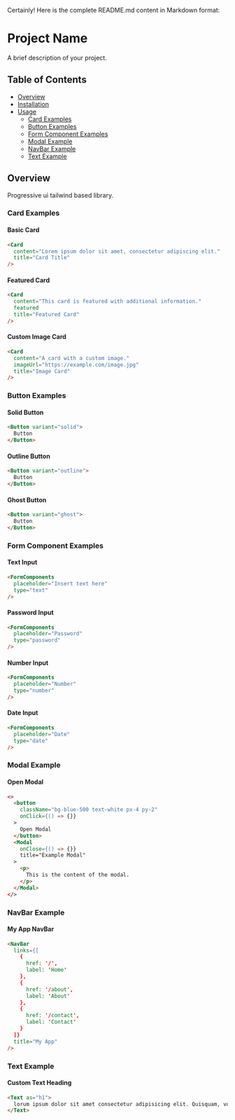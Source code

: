 Certainly! Here is the complete README.md content in Markdown format:

# Project Name

A brief description of your project.

## Table of Contents
- [Overview](#overview)
- [Installation](#installation)
- [Usage](#usage)
  - [Card Examples](#card-examples)
  - [Button Examples](#button-examples)
  - [Form Component Examples](#form-component-examples)
  - [Modal Example](#modal-example)
  - [NavBar Example](#navbar-example)
  - [Text Example](#text-example)

## Overview

Progressive ui tailwind based library.

### Card Examples

#### Basic Card

```html
<Card
  content="Lorem ipsum dolor sit amet, consectetur adipiscing elit."
  title="Card Title"
/>
```

#### Featured Card

```html
<Card
  content="This card is featured with additional information."
  featured
  title="Featured Card"
/>
```


#### Custom Image Card

```html
<Card
  content="A card with a custom image."
  imageUrl="https://example.com/image.jpg"
  title="Image Card"
/>
```

### Button Examples


#### Solid Button

```html
<Button variant="solid">
  Button
</Button>
```

#### Outline Button

```html
<Button variant="outline">
  Button
</Button>
```

#### Ghost Button

```html
<Button variant="ghost">
  Button
</Button>
```

### Form Component Examples


#### Text Input

```html
<FormComponents
  placeholder="Insert text here"
  type="text"
/>
```

#### Password Input

```html
<FormComponents
  placeholder="Password"
  type="password"
/>
```

#### Number Input

```html
<FormComponents
  placeholder="Number"
  type="number"
/>
```

#### Date Input

```html
<FormComponents
  placeholder="Date"
  type="date"
/>
```

### Modal Example


#### Open Modal

```html
<>
  <button
    className="bg-blue-500 text-white px-4 py-2"
    onClick={() => {}}
  >
    Open Modal
  </button>
  <Modal
    onClose={() => {}}
    title="Example Modal"
  >
    <p>
      This is the content of the modal.
    </p>
  </Modal>
</>
```

### NavBar Example


#### My App NavBar

```html
<NavBar
  links={[
    {
      href: '/',
      label: 'Home'
    },
    {
      href: '/about',
      label: 'About'
    },
    {
      href: '/contact',
      label: 'Contact'
    }
  ]}
  title="My App"
/>
```

### Text Example


#### Custom Text Heading

```html
<Text as="h1">
  lorum ipsum dolor sit amet consectetur adipisicing elit. Quisquam, voluptatum.
</Text>
```
